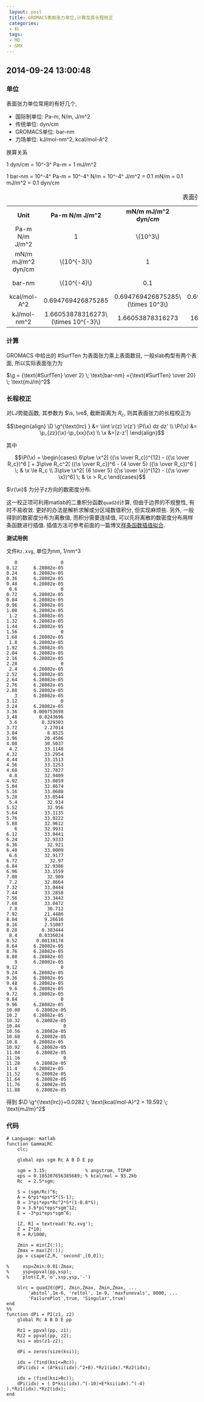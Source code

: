 ```yaml
---
 layout: post
 title: GROMACS表面张力单位,计算及其长程校正
 categories:
 - 科
 tags:
 - MD
 - GMX
---
```


## 2014-09-24 13:00:48

### 单位

表面张力单位常用的有好几个, 

- 国际制单位: Pa-m, N/m, J/m^2
- 传统单位:     dyn/cm
- GROMACS单位:  bar-nm
- 力场单位:     kJ/mol-nm^2, kcal/mol-A^2

换算关系

1 dyn/cm = 10^-3^ Pa-m = 1 mJ/m^2

1 bar-nm = 10^-4^ Pa-m = 10^-4^ N/m = 10^-4^ J/m^2 = 0.1 mN/m = 0.1 mJ/m^2 = 0.1 dyn/cm

<table><caption> 表面张力换算</caption>
<tr>
<th style="text-align:center;">Unit</th>
<th style="text-align:center;">Pa-m N/m  J/m^2</th>
<th style="text-align:center;">mN/m  mJ/m^2  dyn/cm</th>
<th style="text-align:center;">bar-nm</th>
<th style="text-align:center;">kcal/mol-A^2</th>
<th style="text-align:center;">kJ/mol-nm^2</th>
</tr>
<tr>
<td style="text-align:center;">Pa-m N/m  J/m^2</td>
<td style="text-align:center;">1</td>
<td style="text-align:center;">\(10^3\)</td>
<td style="text-align:center;">\(10^4\)</td>
<td style="text-align:center;">1.43932643164436</td>
<td style="text-align:center;">602.214178999998</td>
</tr>
<tr>
<td style="text-align:center;">mN/m mJ/m^2 dyn/cm</td>
<td style="text-align:center;">\(10^{-3}\)</td>
<td style="text-align:center;">1</td>
<td style="text-align:center;">10</td>
<td style="text-align:center;">1.43932643164436\(\times 10^3\)</td>
<td style="text-align:center;">602.214178999998\(\times 10^3\)</td>
</tr>
<tr>
<td style="text-align:center;">bar-nm</td>
<td style="text-align:center;">\(10^{-4}\)</td>
<td style="text-align:center;">0.1</td>
<td style="text-align:center;">1</td>
<td style="text-align:center;">1.43932643164436\(\times 10^4\)</td>
<td style="text-align:center;">602.214178999998\(\times 10^4\)</td>
</tr>
<tr>
<td style="text-align:center;">kcal/mol-A^2</td>
<td style="text-align:center;">0.694769426875285</td>
<td style="text-align:center;">0.694769426875285\(\times 10^3\)</td>
<td style="text-align:center;">0.694769426875285\(\times 10^4\)</td>
<td style="text-align:center;">1</td>
<td style="text-align:center;">418.4</td>
</tr>
<tr>
<td style="text-align:center;">kJ/mol-nm^2</td>
<td style="text-align:center;">1.66053878316273\(\times 10^{-3}\)</td>
<td style="text-align:center;">1.66053878316273</td>
<td style="text-align:center;">16.6053878316273</td>
<td style="text-align:center;">2.39005736137667\(\times 10^{-3}\)</td>
<td style="text-align:center;">1</td>
</tr>
</table>

### 计算

GROMACS 中给出的 #SurfTen 为表面张力乘上表面数目, 一般slab构型有两个表面, 所以实际表面张力为 

$\g = {\text{#SurfTen} \over 2} \; \text{bar-nm} ={\text{#SurfTen} \over 20} \; \text{mJ/m}^2$

### 长程校正

对LJ势能函数, 其参数为 $\s, \ve$, 截断距离为 $R_c$, 则其表面张力的长程校正为

$$\begin{align}
\D \g^{\text{lrc} } &= \iint \r(z) \r(z') \P(\x) dz dz' \\
\P(\x) &= \p_{zz}(\x)-\p_{xx}(\x) \\
\x &=|z-z'|
\end{align}$$

其中

$$\P(\x) = \begin{cases}
6\p\ve \x^2[ ({\s \over R_c})^{12} - ({\s \over R_c})^6 ] + 3\p\ve R_c^2[ ({\s \over R_c})^6 - {4 \over 5} ({\s \over R_c})^6 ] \; & \x \le R_c \\
3\p\ve \x^2[ {6 \over 5} ({\s \over \x})^{12} - ({\s \over \x})^6] \; & \x > R_c
\end{cases}$$

$\r(\xi)$ 为分子z方向的数密度分布.

这一校正项可利用matlab的二重积分函数`quad2d`计算, 但由于边界的不规整性, 有时不易收敛. 更好的办法是解析求解或分区域数值积分, 但实现麻烦些.
另外, 一般得到的数密度分布为离散值, 而积分需要连续值, 可以先将离散的数密度分布用样条函数进行插值.
插值方法可参考前面的一篇博文[样条函数插值拟合](http://jerkwin.github.io/2014/02/11/%E6%A0%B7%E6%9D%A1%E5%87%BD%E6%95%B0%E6%8F%92%E5%80%BC%E6%8B%9F%E5%90%88/).


**测试用例**

文件`Rz.xvg`, 单位为nm, 1/nm^3

	   0                0
	0.12      6.28082e-05
	0.24      6.28082e-05
	0.36      6.28082e-05
	0.48      6.28082e-05
	 0.6                0
	0.72      6.28082e-05
	0.84      6.28082e-05
	0.96      6.28082e-05
	1.08      6.28082e-05
	 1.2      6.28082e-05
	1.32      6.28082e-05
	1.44      6.28082e-05
	1.56                0
	1.68      6.28082e-05
	 1.8      6.28082e-05
	1.92      6.28082e-05
	2.04      6.28082e-05
	2.16      6.28082e-05
	2.28                0
	 2.4      6.28082e-05
	2.52      6.28082e-05
	2.64      6.28082e-05
	2.76      6.28082e-05
	2.88      6.28082e-05
	   3      6.28082e-05
	3.12                0
	3.24      6.28082e-05
	3.36      0.000753698
	3.48        0.0243696
	 3.6         0.329303
	3.72          2.27014
	3.84           8.8525
	3.96          20.4586
	4.08          30.5037
	 4.2          33.1148
	4.32          33.2954
	4.44          33.1513
	4.56          33.1253
	4.68          32.7827
	 4.8          32.9409
	4.92          33.0859
	5.04          32.8674
	5.16          33.0688
	5.28          33.0544
	 5.4           32.914
	5.52           32.956
	5.64          33.1135
	5.76          33.0222
	5.88          32.9612
	   6          32.9931
	6.12          33.0441
	6.24          32.9333
	6.36           32.921
	6.48          33.0009
	 6.6          32.9177
	6.72            32.97
	6.84          32.9386
	6.96          33.1559
	7.08           32.909
	 7.2          32.8664
	7.32          33.0444
	7.44          33.2858
	7.56          33.3442
	7.68          33.0472
	 7.8           30.712
	7.92          21.4486
	8.04          9.26616
	8.16          2.51007
	8.28         0.383444
	 8.4        0.0336024
	8.52       0.00138178
	8.64      6.28082e-05
	8.76      6.28082e-05
	8.88      6.28082e-05
	   9      6.28082e-05
	9.12                0
	9.24      6.28082e-05
	9.36      6.28082e-05
	9.48      6.28082e-05
	 9.6      6.28082e-05
	9.72      6.28082e-05
	9.84                0
	9.96      6.28082e-05
	10.08      6.28082e-05
	10.2      6.28082e-05
	10.32      6.28082e-05
	10.44                0
	10.56      6.28082e-05
	10.68      6.28082e-05
	10.8      6.28082e-05
	10.92      6.28082e-05
	11.04      6.28082e-05
	11.16                0
	11.28      6.28082e-05
	11.4      6.28082e-05
	11.52      6.28082e-05
	11.64      6.28082e-05
	11.76      6.28082e-05
	11.88      6.28082e-05

得到 $\D \g^{\text{lrc}}=0.0282 \; \text{kcal/mol-A}^2 = 19.592 \; \text{mJ/m}^2$

### 代码

<pre class="line-numbers" data-start="0"><code class="language-bash"># Language: matlab
function GammaLRC
    clc;

    global eps sgm Rc A B D E pp

    sgm = 3.15;              % angstrom, TIP4P
    eps = 0.185207656385689; % kcal/mol = 93.2kb
    Rc  = 2.5*sgm;

    S = (sgm/Rc)^6;
    A = 6*pi*eps*S*(S-1);
    B = 3*pi*eps*Rc^2*S*(1-0.8*S);
    D = 3.6*pi*eps*sgm^12;
    E = -3*pi*eps*sgm^6;

    [Z, R] = textread('Rz.xvg');
    Z = Z*10;
    R = R/1000;

    Zmin = min(Z(:));
    Zmax = max(Z(:));
    pp = csape(Z,R, 'second',[0,0]);

%     xsp=Zmin:0.01:Zmax;
%     ysp=ppval(pp,xsp);
%     plot(Z,R,'o',xsp,ysp,'-')

    Glrc = quad2d(@PI, Zmin,Zmax, Zmin,Zmax, ...
        'abstol',1e-6, 'reltol', 1e-9, 'maxfunevals', 8000, ...
        'FailurePlot',true, 'Singular',true)
end
%%
function dPi = PI(z1, z2)
    global Rc A B D E pp

    Rz1 = ppval(pp, z1);
    Rz2 = ppval(pp, z2);
    ksi = abs(z1-z2);

    dPi = zeros(size(ksi));

    idx = (find(ksi<=Rc));
    dPi(idx) = (A*ksi(idx).^2+B).*Rz1(idx).*Rz2(idx);

    idx = (find(ksi>Rc));
    dPi(idx) = ( D*ksi(idx).^(-10)+E*ksi(idx).^(-4) ).*Rz1(idx).*Rz2(idx);
end
</code></pre>





